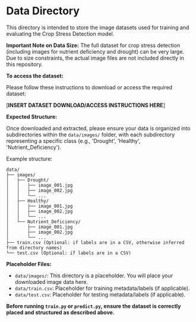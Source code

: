 # Data Directory

This directory is intended to store the image datasets used for training and evaluating the Crop Stress Detection model.

**Important Note on Data Size:**
The full dataset for crop stress detection (including images for nutrient deficiency and drought) can be very large. Due to size constraints, the actual image files are not included directly in this repository.

**To access the dataset:**

Please follow these instructions to download or access the required dataset:

[**INSERT DATASET DOWNLOAD/ACCESS INSTRUCTIONS HERE**]

**Expected Structure:**

Once downloaded and extracted, please ensure your data is organized into subdirectories within the `data/images/` folder, with each subdirectory representing a specific class (e.g., 'Drought', 'Healthy', 'Nutrient_Deficiency').

Example structure:

```
data/
├── images/
│   ├── Drought/
│   │   ├── image_001.jpg
│   │   ├── image_002.jpg
│   │   └── ...
│   ├── Healthy/
│   │   ├── image_001.jpg
│   │   ├── image_002.jpg
│   │   └── ...
│   └── Nutrient_Deficiency/
│       ├── image_001.jpg
│       ├── image_002.jpg
│       └── ...
├── train.csv (Optional: if labels are in a CSV, otherwise inferred from directory names)
└── test.csv (Optional: if labels are in a CSV)
```

**Placeholder Files:**

*   `data/images/`: This directory is a placeholder. You will place your downloaded image data here.
*   `data/train.csv`: Placeholder for training metadata/labels (if applicable).
*   `data/test.csv`: Placeholder for testing metadata/labels (if applicable).

**Before running `train.py` or `predict.py`, ensure the dataset is correctly placed and structured as described above.**
